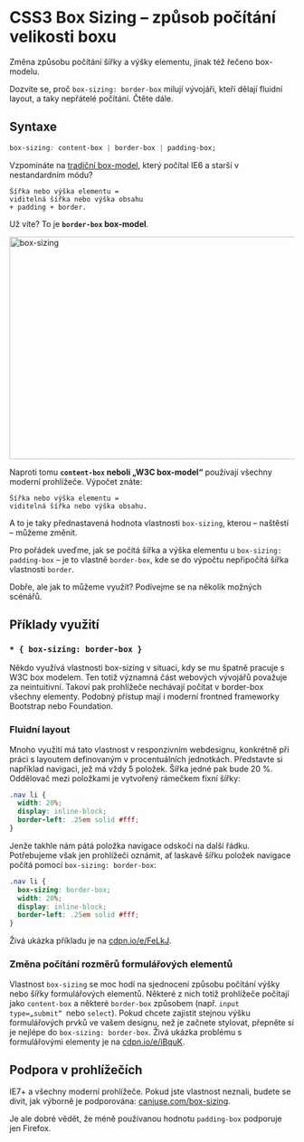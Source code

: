 CSS3 Box Sizing – způsob počítání velikosti boxu
===============================================

Změna způsobu počítání šířky a výšky elementu, jinak též řečeno box-modelu.

Dozvíte se, proč `box-sizing: border-box` milují vývojáři, kteří dělají fluidní layout, a taky nepřátelé počítání. Čtěte dále.

## Syntaxe

```css
box-sizing: content-box | border-box | padding-box;
```

Vzpomínáte na [tradiční box-model](http://en.wikipedia.org/wiki/Internet_Explorer_box_model_bug), který počítal IE6 a starší v nestandardním módu?

```
Šířka nebo výška elementu =
viditelná šířka nebo výška obsahu
+ padding + border.
```

Už víte? To je **`border-box` box-model**.

<img class="picture" src="content/schemes/CSS3-box-sizing.svg" width="700" height="394" alt="box-sizing">

Naproti tomu **`content-box` neboli „W3C box-model“** používají všechny moderní prohlížeče. Výpočet znáte:

```
Šířka nebo výška elementu =
viditelná šířka nebo výška obsahu.
```

A to je taky přednastavená hodnota vlastnosti `box-sizing`, kterou – naštěstí – můžeme změnit.

Pro pořádek uveďme, jak se počítá šířka a výška elementu u `box-sizing: padding-box` – je to vlastně `border-box`, kde se do výpočtu nepřipočítá šířka vlastnosti `border`.

Dobře, ale jak to můžeme využít? Podívejme se na několik možných scénářů.

## Příklady využití

### `* { box-sizing: border-box }`

Někdo využívá vlastnosti box-sizing v situaci, kdy se mu špatně pracuje s W3C box modelem. Ten totiž významná část webových vývojářů považuje za neintuitivní. Takoví pak prohlížeče nechávají počítat v border-box všechny elementy. Podobný přístup mají i moderní frontned frameworky Bootstrap nebo Foundation.

### Fluidní layout

Mnoho využití má tato vlastnost v responzivním webdesignu, konkrétně při práci s layoutem definovaným v procentuálních jednotkách. Představte si například navigaci, jež má vždy 5 položek. Šířka jedné pak bude 20 %. Oddělovač mezi položkami je vytvořený rámečkem fixní šířky:

```css
.nav li {
  width: 20%;
  display: inline-block;
  border-left: .25em solid #fff;
}
```

Jenže takhle nám pátá  položka navigace odskočí na další řádku. Potřebujeme však jen prohlížeči oznámit, ať laskavě šířku položek navigace počítá pomocí `box-sizing: border-box`:

```css
.nav li {
  box-sizing: border-box;
  width: 20%;
  display: inline-block;
  border-left: .25em solid #fff;
}
```

Živá ukázka příkladu je na [cdpn.io/e/FeLkJ](http://cdpn.io/e/FeLkJ).


### Změna počítání rozměrů formulářových elementů

Vlastnost `box-sizing` se moc hodí na sjednocení způsobu počítání výšky nebo šířky formulářových elementů. Některé z nich totiž prohlížeče počítají jako `content-box` a některé `border-box` způsobem (např. `input type=„submit“ `nebo `select`). Pokud chcete zajistit stejnou výšku formulářových prvků ve vašem designu, než je začnete stylovat, přepněte si je nejlépe do `box-sizing: border-box`. Živá ukázka problému s formulářovými elementy je na [cdpn.io/e/iBquK](http://cdpn.io/e/iBquK).

## Podpora v prohlížečích

IE7+ a všechny moderní prohlížeče. Pokud jste vlastnost neznali, budete se divit, jak výborně je podporována: [caniuse.com/box-sizing](http://caniuse.com/box-sizing).

Je ale dobré vědět, že méně používanou hodnotu `padding-box` podporuje jen Firefox.


